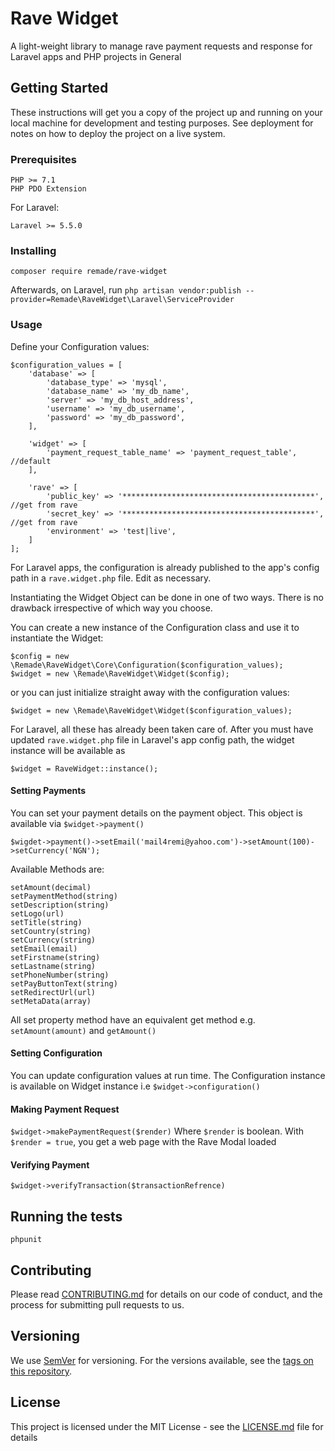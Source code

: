 # Rave Widget

A light-weight library to manage rave payment requests 
and response for Laravel apps and PHP projects in General

## Getting Started

These instructions will get you a copy of the project up and running on your local machine for development and testing purposes. See deployment for notes on how to deploy the project on a live system.

### Prerequisites

```
PHP >= 7.1
PHP PDO Extension
```
For Laravel:
```
Laravel >= 5.5.0
```

### Installing

```
composer require remade/rave-widget
```
Afterwards, on Laravel, run `php artisan vendor:publish --provider=Remade\RaveWidget\Laravel\ServiceProvider`

### Usage
Define your Configuration values:
```
$configuration_values = [
    'database' => [
        'database_type' => 'mysql',
        'database_name' => 'my_db_name',
        'server' => 'my_db_host_address',
        'username' => 'my_db_username',
        'password' => 'my_db_password',
    ],

    'widget' => [
        'payment_request_table_name' => 'payment_request_table', //default
    ],

    'rave' => [
        'public_key' => '*******************************************', //get from rave
        'secret_key' => '*******************************************', //get from rave
        'environment' => 'test|live',
    ]
];
```

For Laravel apps, the configuration is already published to the app's config path in a `rave.widget.php` file. Edit as
necessary.

Instantiating the Widget Object can be done in one of two ways. There is no drawback irrespective of which way you choose.

You can create a new instance of the Configuration class and use it to instantiate
the Widget:

```
$config = new \Remade\RaveWidget\Core\Configuration($configuration_values);
$widget = new \Remade\RaveWidget\Widget($config);
```
or you can just initialize straight away with the configuration values:

```
$widget = new \Remade\RaveWidget\Widget($configuration_values);

```

For Laravel, all these has already been taken care of. After you must have updated
`rave.widget.php` file in Laravel's app config path, the widget instance 
will be available as

```
$widget = RaveWidget::instance();
```

#### Setting Payments
You can set your payment details on the payment object. This object is available via `$widget->payment()`
```
$wigdet->payment()->setEmail('mail4remi@yahoo.com')->setAmount(100)->setCurrency('NGN');
```
Available Methods are:
```
setAmount(decimal)
setPaymentMethod(string)
setDescription(string)
setLogo(url)
setTitle(string)
setCountry(string)
setCurrency(string)
setEmail(email)
setFirstname(string)
setLastname(string)
setPhoneNumber(string)
setPayButtonText(string)
setRedirectUrl(url)
setMetaData(array)
```
All set property method have an equivalent get method e.g. `setAmount(amount)` and `getAmount()`

#### Setting Configuration
You can update configuration values at run time. The Configuration instance is available on Widget instance i.e
`$widget->configuration()`

#### Making Payment Request
`$widget->makePaymentRequest($render)`
Where `$render` is boolean. With `$render = true`, you get a web page with the Rave Modal loaded

#### Verifying Payment
`$widget->verifyTransaction($transactionRefrence)`

## Running the tests

```
phpunit
```

## Contributing

Please read [CONTRIBUTING.md](CONTRIBUTING.md) for details on our code of conduct, and the process for submitting pull requests to us.

## Versioning

We use [SemVer](http://semver.org/) for versioning. For the versions available, see the [tags on this repository](https://github.com/remade/rave-widget/tags). 

## License

This project is licensed under the MIT License - see the [LICENSE.md](LICENSE.md) file for details


